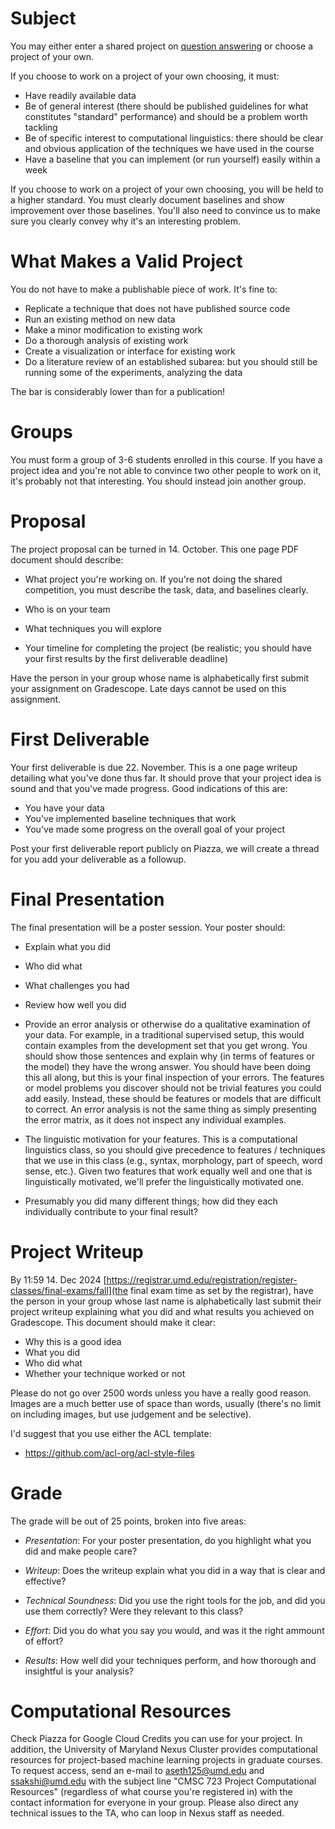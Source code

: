 Subject
==================

You may either enter a shared project on 
[question answering](qa.md) or
choose a project of your own.

If you choose to work on a project of your own choosing, it must:
* Have readily available data
* Be of general interest (there should be published guidelines for what constitutes "standard" performance) and should be a problem worth tackling
* Be of specific interest to computational linguistics: there should be clear and obvious application of the techniques we have used in the course
* Have a baseline that you can implement (or run yourself) easily within a week

If you choose to work on a project of your own choosing, you will be
held to a higher standard.  You must clearly document baselines and
show improvement over those baselines.  You'll also need to convince
us to make sure you clearly convey why it's an interesting problem.

What Makes a Valid Project
===========================

You do not have to make a publishable piece of work.  It's fine to:
* Replicate a technique that does not have published source code
* Run an existing method on new data
* Make a minor modification to existing work
* Do a thorough analysis of existing work
* Create a visualization or interface for existing work
* Do a literature review of an established subarea: but you should
  still be running some of the experiments, analyzing the data

The bar is considerably lower than for a publication!

Groups
==================

You must form a group of 3-6 students enrolled in this course.  If you have a project idea and you're not able to convince two other people to work on it, it's probably not that interesting.  You should instead join another group.  

Proposal
==================

The project proposal can be turned in 14. October.  This one page PDF document
should describe:

* What project you're working on.  If you're not doing the shared competition, you must describe the task, data, and baselines clearly.

* Who is on your team

* What techniques you will explore 

* Your timeline for completing the project (be realistic; you should
  have your first results by the first deliverable deadline)

Have the person in your group whose name is alphabetically first
submit your assignment on Gradescope.  Late days cannot be used on this
assignment.  

First Deliverable
======================

Your first deliverable is due 22. November.  This is a one page writeup detailing what you've done thus far.  It should prove that your project idea is sound and that you've made progress.  Good indications of this are:
* You have your data
* You've implemented baseline techniques that work
* You've made some progress on the overall goal of your project

Post your first deliverable report publicly on Piazza, we will create
a thread for you add your deliverable as a followup.

Final Presentation
======================

The final presentation will be a poster session.  Your poster should:

* Explain what you did

* Who did what

* What challenges you had

* Review how well you did 

* Provide an error analysis or otherwise do a qualitative examination of your data.  For example, in a traditional supervised setup, this would contain examples from the
  development set that you get wrong.  You should show those sentences
  and explain why (in terms of features or the model) they have the
  wrong answer.  You should have been doing this all along, but this is your final inspection of
  your errors. The features or model problems you discover should not
  be trivial features you could add easily.  Instead, these should be
  features or models that are difficult to correct.  An error analysis
  is not the same thing as simply presenting the error matrix, as it
  does not inspect any individual examples.

* The linguistic motivation for your features.  This is a
  computational linguistics class, so you should give precedence to
  features / techniques that we use in this class (e.g., syntax,
  morphology, part of speech, word sense, etc.).  Given two features
  that work equally well and one that is linguistically motivated,
  we'll prefer the linguistically motivated one.

* Presumably you did many different things; how did they each
  individually contribute to your final result?


Project Writeup
======================

By 11:59 14. Dec 2024 [https://registrar.umd.edu/registration/register-classes/final-exams/fall](the final exam time as set by the registrar), have the person in your group whose last name
is alphabetically last submit their project writeup explaining what
you did and what results you achieved on Gradescope.  This document should
make it clear:

* Why this is a good idea
* What you did
* Who did what
* Whether your technique worked or not

Please do not go over 2500 words unless you have a really good reason.
Images are a much better use of space than words, usually (there's no
limit on including images, but use judgement and be selective).

I'd suggest that you use either the ACL template:
* https://github.com/acl-org/acl-style-files


Grade
======================

The grade will be out of 25 points, broken into five areas:

* _Presentation_: For your poster presentation, do you highlight what
  you did and make people care? 

* _Writeup_: Does the writeup explain what you did in a way that is
  clear and effective?

* _Technical Soundness_: Did you use the right tools for the job, and
  did you use them correctly?  Were they relevant to this class?

* _Effort_: Did you do what you say you would, and was it the right
  ammount of effort?

* _Results_:  How well did your techniques perform, and how thorough and insightful is your analysis?

Computational Resources
=============================

Check Piazza for Google Cloud Credits you can use for your project.
In addition, the University of Maryland Nexus Cluster provides
computational resources for project-based machine learning projects in
graduate courses.  To request access, send an e-mail to
aseth125@umd.edu and ssakshi@umd.edu with the subject line "CMSC 723 Project
Computational Resources" (regardless of what course you're registered
in) with the contact information for everyone in
your group.  Please also direct any technical issues to the TA, who
can loop in Nexus staff as needed.
